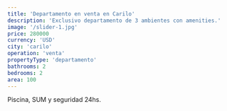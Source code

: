 ```yaml
---
title: 'Departamento en venta en Carilo'
description: 'Exclusivo departamento de 3 ambientes con amenities.'
image: '/slider-1.jpg'
price: 280000
currency: 'USD'
city: 'carilo'
operation: 'venta'
propertyType: 'departamento'
bathrooms: 2
bedrooms: 2
area: 100
---
```


Piscina, SUM y seguridad 24hs.
